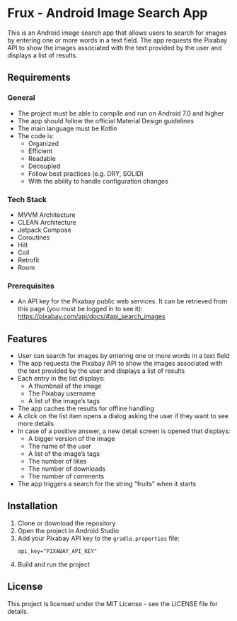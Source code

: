# Frux - Android Image Search App

This is an Android image search app that allows users to search for images by entering one or more words in a text field. The app requests the Pixabay API to show the images associated with the text provided by the user and displays a list of results.

## Requirements

### General
- The project must be able to compile and run on Android 7.0 and higher
- The app should follow the official Material Design guidelines
- The main language must be Kotlin
- The code is:
  - Organized
  - Efficient
  - Readable
  - Decoupled
  - Follow best practices (e.g. DRY, SOLID)
  - With the ability to handle configuration changes
  
### Tech Stack
- MVVM Architecture
- CLEAN Architecture
- Jetpack Compose
- Coroutines
- Hilt
- Coil
- Retrofit
- Room


### Prerequisites
- An API key for the Pixabay public web services. It can be retrieved from this page (you must be logged in to see it):
  https://pixabay.com/api/docs/#api_search_images

## Features
- User can search for images by entering one or more words in a text field
- The app requests the Pixabay API to show the images associated with the text provided by the user and displays a list of results
- Each entry in the list displays:
  - A thumbnail of the image
  - The Pixabay username
  - A list of the image’s tags
- The app caches the results for offline handling
- A click on the list item opens a dialog asking the user if they want to see more details
- In case of a positive answer, a new detail screen is opened that displays:
  - A bigger version of the image
  - The name of the user
  - A list of the image’s tags
  - The number of likes
  - The number of downloads
  - The number of comments
- The app triggers a search for the string “fruits” when it starts

## Installation
1. Clone or download the repository
2. Open the project in Android Studio
3. Add your Pixabay API key to the `gradle.properties` file:
   ```
   api_key="PIXABAY_API_KEY"
   ```
4. Build and run the project

## License
This project is licensed under the MIT License - see the LICENSE file for details.
